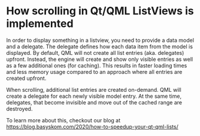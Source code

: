 # How scrolling in Qt/QML ListViews is implemented
In order to display something in a listview, you need to provide a data model and a delegate. The delegate defines how each data item from the model is displayed. By default, QML will not create all list entries (aka. delegates) upfront. Instead, the engine will create and show only visible entries as well as a few additional ones (for caching). This results in faster loading times and less memory usage compared to an approach where all entries are created upfront.

When scrolling, additional list entries are created on-demand. QML will create a delegate for each newly visible model entry. At the same time, delegates, that become invisible and move out of the cached range are destroyed.

To learn more about this, checkout our blog at https://blog.basyskom.com/2020/how-to-speedup-your-qt-qml-lists/